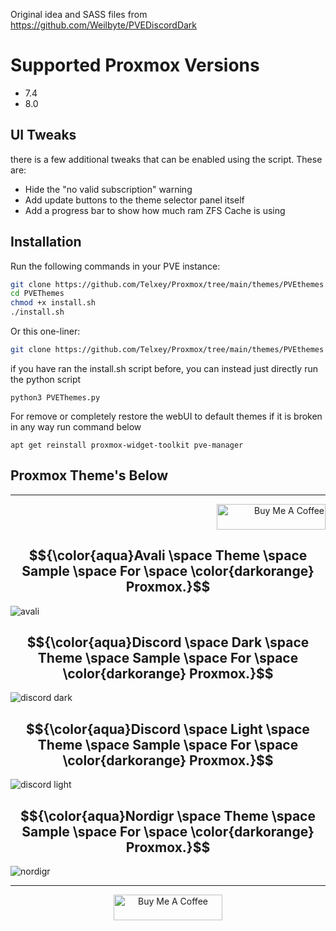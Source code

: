 Original idea and SASS files from https://github.com/Weilbyte/PVEDiscordDark

# Supported Proxmox Versions
- 7.4
- 8.0

## UI Tweaks
there is a few additional tweaks that can be enabled using the script. These are:
- Hide the "no valid subscription" warning
- Add update buttons to the theme selector panel itself
- Add a progress bar to show how much ram ZFS Cache is using

## Installation
Run the following commands in your PVE instance:
```bash
git clone https://github.com/Telxey/Proxmox/tree/main/themes/PVEthemes
cd PVEThemes
chmod +x install.sh
./install.sh
```

Or this one-liner:
```bash
git clone https://github.com/Telxey/Proxmox/tree/main/themes/PVEthemes && cd PVEThemes && chmod +x install.sh && ./install.sh
```

if you have ran the install.sh script before, you can instead just directly run the python script

    python3 PVEThemes.py

For remove or completely restore the webUI to default themes if it is broken in any way  run command below  

    apt get reinstall proxmox-widget-toolkit pve-manager 

##  Proxmox  Theme's Below                                         

---
<p align="right">
   <a href="https://www.buymeacoffee.com/telxey" target="_blank"><img src="https://cdn.buymeacoffee.com/buttons/default-orange.png" alt="Buy Me A Coffee" height="41" width="174"></a>
</p>

<h2 align="center">
   $${\color{aqua}Avali \space Theme \space Sample \space For \space \color{darkorange} Proxmox.}$$
</h2>
  
![avali](./themes/previews/theme-avali.png)


<h2 align="center">
   $${\color{aqua}Discord \space Dark \space Theme \space Sample \space For \space \color{darkorange} Proxmox.}$$
</h2>

![discord dark](./themes/previews/theme-discord-dark.png)


<h2 align="center">
   $${\color{aqua}Discord \space Light \space Theme \space Sample \space For \space \color{darkorange} Proxmox.}$$
</h2>

![discord light](./themes/previews/theme-discord-light.png)


<h2 align="center">
   $${\color{aqua}Nordigr \space Theme \space Sample \space For \space \color{darkorange} Proxmox.}$$
</h2>

![nordigr](./themes/previews/theme-nordigr.png)

---
<p align="center">
   <a href="https://www.buymeacoffee.com/telxey" target="_blank"><img src="https://cdn.buymeacoffee.com/buttons/default-black.png" alt="Buy Me A Coffee" height="41" width="174"></a>
</p>
